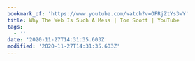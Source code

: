 ```yaml
---
bookmark_of: 'https://www.youtube.com/watch?v=OFRjZtYs3wY'
title: Why The Web Is Such A Mess | Tom Scott | YouTube
tags:
  - ''
date: '2020-11-27T14:31:35.603Z'
modified: '2020-11-27T14:31:35.603Z'
---
```

          
        
